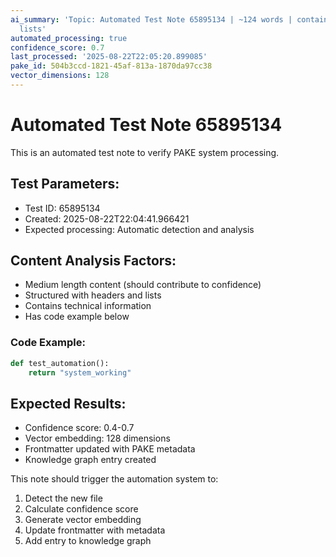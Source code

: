 ```yaml
---
ai_summary: 'Topic: Automated Test Note 65895134 | ~124 words | contains code | includes
  lists'
automated_processing: true
confidence_score: 0.7
last_processed: '2025-08-22T22:05:20.899085'
pake_id: 504b3ccd-1821-45af-813a-1870da97cc38
vector_dimensions: 128
---
```


# Automated Test Note 65895134

This is an automated test note to verify PAKE system processing.

## Test Parameters:
- Test ID: 65895134
- Created: 2025-08-22T22:04:41.966421
- Expected processing: Automatic detection and analysis

## Content Analysis Factors:
- Medium length content (should contribute to confidence)
- Structured with headers and lists
- Contains technical information
- Has code example below

### Code Example:
```python
def test_automation():
    return "system_working"
```

## Expected Results:
- Confidence score: 0.4-0.7
- Vector embedding: 128 dimensions
- Frontmatter updated with PAKE metadata
- Knowledge graph entry created

This note should trigger the automation system to:
1. Detect the new file
2. Calculate confidence score
3. Generate vector embedding  
4. Update frontmatter with metadata
5. Add entry to knowledge graph